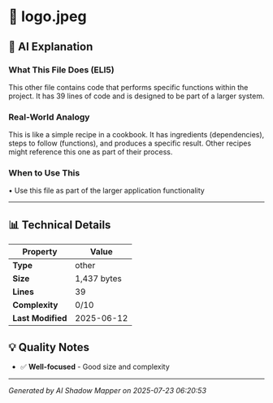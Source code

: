 # 📄 logo.jpeg

## 🤖 AI Explanation

### What This File Does (ELI5)
This other file contains code that performs specific functions within the project. It has 39 lines of code and is designed to be part of a larger system.

### Real-World Analogy
This is like a simple recipe in a cookbook. It has ingredients (dependencies), steps to follow (functions), and produces a specific result. Other recipes might reference this one as part of their process.

### When to Use This
• Use this file as part of the larger application functionality

---

## 📊 Technical Details

| Property | Value |
|----------|-------|
| **Type** | other |
| **Size** | 1,437 bytes |
| **Lines** | 39 |
| **Complexity** | 0/10 |
| **Last Modified** | 2025-06-12 |

## 💡 Quality Notes

- ✅ **Well-focused** - Good size and complexity

---
*Generated by AI Shadow Mapper on 2025-07-23 06:20:53*